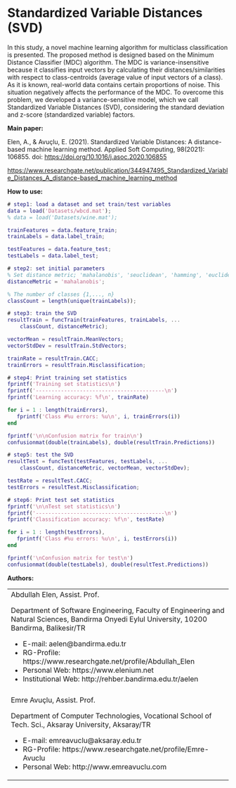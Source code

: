 # Standardized Variable Distances (SVD)

In this study, a novel machine learning algorithm for multiclass classification is presented. The proposed method is designed based on the Minimum Distance Classifier (MDC) algorithm. The MDC is variance-insensitive because it classifies input vectors by calculating their distances/similarities with respect to class-centroids (average value of input vectors of a class). As it is known, real-world data contains certain proportions of noise. This situation negatively affects the performance of the MDC. To overcome this problem, we developed a variance-sensitive model, which we call Standardized Variable Distances (SVD), considering the standard deviation and z-score (standardized variable) factors.

**Main paper:**

Elen, A., & Avuçlu, E. (2021). Standardized Variable Distances: A distance-based machine learning method. Applied Soft Computing, 98(2021): 106855. doi: https://doi.org/10.1016/j.asoc.2020.106855

https://www.researchgate.net/publication/344947495_Standardized_Variable_Distances_A_distance-based_machine_learning_method

**How to use:**

```matlab
# step1: load a dataset and set train/test variables
data = load('Datasets/wbcd.mat');
% data = load('Datasets/wine.mat');

trainFeatures = data.feature_train;
trainLabels = data.label_train;

testFeatures = data.feature_test;
testLabels = data.label_test;

```

```matlab
# step2: set initial parameters
% Set distance metric; 'mahalanobis', 'seuclidean', 'hamming', 'euclidean'
distanceMetric = 'mahalanobis';

% The number of classes {1,..., n}
classCount = length(unique(trainLabels));

```

```matlab
# step3: train the SVD
resultTrain = funcTrain(trainFeatures, trainLabels, ...
    classCount, distanceMetric);

vectorMean = resultTrain.MeanVectors;
vectorStdDev = resultTrain.StdVectors;

trainRate = resultTrain.CACC;
trainErrors = resultTrain.Misclassification;

```

```matlab
# step4: Print training set statistics
fprintf('Training set statistics\n')
fprintf('-----------------------------------------\n')
fprintf('Learning accuracy: %f\n', trainRate)

for i = 1 : length(trainErrors),
   fprintf('Class #%u errors: %u\n', i, trainErrors(i))
end

fprintf('\n\nConfusion matrix for train\n')
confusionmat(double(trainLabels), double(resultTrain.Predictions))

```


```matlab
# step5: test the SVD
resultTest = funcTest(testFeatures, testLabels, ...
    classCount, distanceMetric, vectorMean, vectorStdDev);

testRate = resultTest.CACC;
testErrors = resultTest.Misclassification;

```

```matlab
# step6: Print test set statistics
fprintf('\n\nTest set statistics\n')
fprintf('-----------------------------------------\n')
fprintf('Classification accuracy: %f\n', testRate)

for i = 1 : length(testErrors),
   fprintf('Class #%u errors: %u\n', i, testErrors(i))
end

fprintf('\nConfusion matrix for test\n')
confusionmat(double(testLabels), double(resultTest.Predictions))

```

**Authors:**

<table border="0" width="90%">
  <tr>
    <td>Abdullah Elen, Assist. Prof.
      
Department of Software Engineering, Faculty of Engineering and Natural Sciences, Bandirma Onyedi Eylul University, 10200 Bandirma, Balikesir/TR

<ul>
<li>E-mail: aelen@bandirma.edu.tr</li>
<li>RG-Profile: https://www.researchgate.net/profile/Abdullah_Elen</li>
<li>Personal Web: https://www.elenium.net</li>
<li>Institutional Web: http://rehber.bandirma.edu.tr/aelen</li>
</ul>
    </td>
  </tr>
  <tr><td></td></tr>
  <tr>
    <td>Emre Avuçlu, Assist. Prof.

Department of Computer Technologies, Vocational School of Tech. Sci., Aksaray University, Aksaray/TR

<ul>
<li>E-mail: emreavuclu@aksaray.edu.tr</li>
<li>RG-Profile: https://www.researchgate.net/profile/Emre-Avuclu</li>
<li>Personal Web: http://www.emreavuclu.com</li>
</ul>
  </td>
  </tr>
</table>
